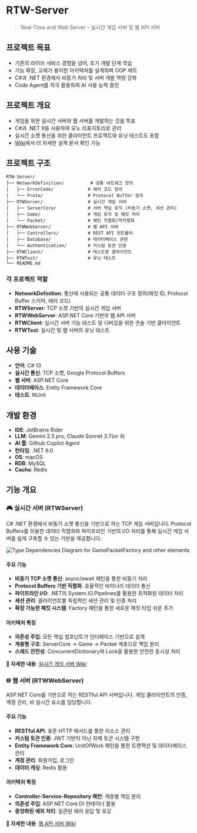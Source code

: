 # RTW-Server

> Real-Time and Web Server - 실시간 게임 서버 및 웹 API 서버

## 프로젝트 목표

- 기존의 라이브 서비스 경험을 넘어, 초기 개발 단계 학습
- 기능 확장, 교체가 용이한 아키텍처를 설계하며 OOP 체득
- C#과 .NET 환경에서 비동기 처리 및 서버 개발 역량 강화
- Code Agent를 적극 활용하여 AI 사용 능력 증진

## 프로젝트 개요

- 게임을 위한 실시간 서버와 웹 서버를 개발하는 것을 목표
- C#과 .NET 9을 사용하여 모노 리포지토리로 관리
- 실시간 소켓 통신을 위한 클라이언트 프로젝트와 유닛 테스트도 포함
- [Wiki](https://github.com/oak-cassia/RTW-Server/wiki)에서 더 자세한 설계 문서 확인 가능

## 프로젝트 구조

```
RTW-Server/
├── NetworkDefinition/          # 공통 네트워크 정의
│   ├── ErrorCode/             # 에러 코드 정의
│   └── Proto/                 # Protocol Buffer 정의
├── RTWServer/                 # 실시간 게임 서버
│   ├── ServerCore/            # 서버 핵심 로직 (비동기 소켓, 세션 관리)
│   ├── Game/                  # 게임 로직 및 패킷 처리
│   └── Packet/                # 패킷 직렬화/역직렬화
├── RTWWebServer/              # 웹 API 서버
│   ├── Controllers/           # REST API 컨트롤러
│   ├── Database/              # 데이터베이스 관련
│   └── Authentication/        # 커스텀 토큰 인증
├── RTWClient/                 # 테스트용 클라이언트
├── RTWTest/                   # 유닛 테스트
└── README.md
```

### 각 프로젝트 역할

- **NetworkDefinition**: 통신에 사용되는 공통 데이터 구조 정의(패킷 ID, Protocol Buffer 스키마, 에러 코드)
- **RTWServer**: TCP 소켓 기반의 실시간 게임 서버
- **RTWWebServer**: ASP.NET Core 기반의 웹 API 서버
- **RTWClient**: 실시간 서버 기능 테스트 및 디버깅을 위한 콘솔 기반 클라이언트
- **RTWTest**: 실시간 및 웹 서버의 유닛 테스트

## 사용 기술

- **언어**: C# 13
- **실시간 통신**: TCP 소켓, Google Protocol Buffers
- **웹 서버**: ASP.NET Core
- **데이터베이스**: Entity Framework Core
- **테스트**: NUnit

## 개발 환경

- **IDE**: JetBrains Rider
- **LLM**: Gemini 2.5 pro, Claude Sonnet 3.7(or 4)
- **AI 툴**: Github Copilot Agent
- **런타임**: .NET 9.0
- **OS**: macOS
- **RDB**: MySQL
- **Cache**: Redis

## 기능 개요

### 🎮 실시간 서버 (RTWServer)

C# .NET 환경에서 비동기 소켓 통신을 기반으로 하는 TCP 게임 서버입니다. Protocol Buffers를 이용한 데이터 직렬화와 파이프라인 기반의 I/O 처리를 통해 실시간 게임 서버를 쉽게 구축할 수 있는 기반을 제공합니다.

![Type Dependencies Diagram for GamePacketFactory and other elements](https://github.com/user-attachments/assets/9c010a40-339b-4ad0-8e1d-453437c08798)

#### 주요 기능
- **비동기 TCP 소켓 통신**: async/await 패턴을 통한 비동기 처리
- **Protocol Buffers 기반 직렬화**: 효율적인 바이너리 데이터 통신
- **파이프라인 I/O**: .NET의 System.IO.Pipelines를 활용한 최적화된 데이터 처리
- **세션 관리**: 클라이언트별 독립적인 세션 관리 및 인증 처리
- **확장 가능한 패킷 시스템**: Factory 패턴을 통한 새로운 패킷 타입 쉬운 추가

#### 아키텍처 특징
- **의존성 주입**: 모든 핵심 컴포넌트가 인터페이스 기반으로 설계
- **계층형 구조**: ServerCore → Game → Packet 계층으로 책임 분리
- **스레드 안전성**: ConcurrentDictionary와 Lock을 활용한 안전한 동시성 처리

**🔗 자세한 내용**: [실시간 게임 서버 Wiki](https://github.com/oak-cassia/RTW-Server/wiki/%EC%8B%A4%EC%8B%9C%EA%B0%84-%EA%B2%8C%EC%9E%84-%EC%84%9C%EB%B2%84)

### 🌐 웹 서버 (RTWWebServer)

ASP.NET Core를 기반으로 하는 RESTful API 서버입니다. 게임 클라이언트의 인증, 계정 관리, 비 실시간 요소를 담당합니다.

#### 주요 기능
- **RESTful API**: 표준 HTTP 메서드를 통한 리소스 관리
- **커스텀 토큰 인증**: JWT 기반이 아닌 자체 토큰 시스템 구현
- **Entity Framework Core**: UnitOfWork 패턴을 통한 트랜잭션 및 데이터베이스 관리
- **계정 관리**: 회원가입, 로그인
- **데이터 캐싱**: Redis 활용 

#### 아키텍처 특징
- **Controller-Service-Repository 패턴**: 계층별 책임 분리
- **의존성 주입**: ASP.NET Core DI 컨테이너 활용
- **중앙화된 예외 처리**: 일관된 에러 응답 및 로깅

**🔗 자세한 내용**: [웹 API 서버 Wiki](https://github.com/oak-cassia/RTW-Server/wiki)
